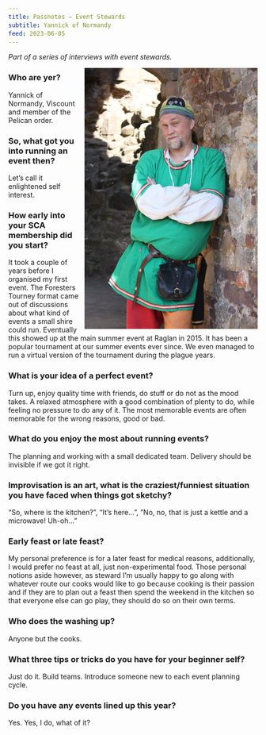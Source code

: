 ```yaml
---
title: Passnotes – Event Stewards
subtitle: Yannick of Normandy
feed: 2023-06-05
---
```


_Part of a series of interviews with event stewards._

<img src="/baelfyr/2023-06/yannick.jpg"
    class="figure-img rounded shadow float-end"
    style="float: right; margin-left: 10px;"
    width="350"
    alt="Portrait of Yannick">

### Who are yer?

Yannick of Normandy, Viscount and member of the Pelican order.

### So, what got you into running an event then?

Let’s call it enlightened self interest. 

### How early into your SCA membership did you start?

It took a couple of years before I organised my first event. The Foresters Tourney format came out of discussions about what kind of events a small shire could run. Eventually this showed up at the main summer event at Raglan in 2015. It has been a popular tournament at our summer events ever since. We even managed to run a virtual version of the tournament during the plague years.

### What is your idea of a perfect event?

Turn up, enjoy quality time with friends, do stuff or do not as the mood takes. A relaxed atmosphere with a good combination of plenty to do, while feeling no pressure to do any of it. The most memorable events are often memorable for the wrong reasons, good or bad.

### What do you enjoy the most about running events?

The planning and working with a small dedicated team. Delivery should be invisible if we got it right.

### Improvisation is an art, what is the craziest/funniest situation you have faced when things got sketchy?

“So, where is the kitchen?”, “It’s here…”, ”No, no, that is just a kettle and a microwave! Uh-oh...”

### Early feast or late feast?

My personal preference is for a later feast for medical reasons, additionally, I would prefer no feast at all, just non-experimental food. Those personal notions aside however, as steward I’m usually happy to go along with whatever route our cooks would like to go because cooking is their passion and if they are to plan out a feast then spend the weekend in the kitchen so that everyone else can go play, they should do so on their own terms.

### Who does the washing up?

Anyone but the cooks.

### What three tips or tricks do you have for your beginner self?

Just do it. Build teams. Introduce someone new to each event planning cycle.

### Do you have any events lined up this year?

Yes. Yes, I do, what of it?
